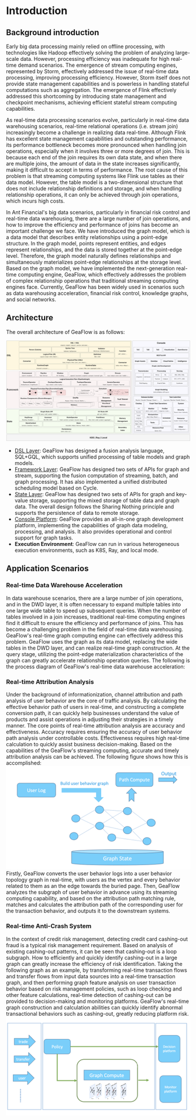 # Introduction

## Background introduction
Early big data processing mainly relied on offline processing, with technologies like Hadoop effectively solving 
the problem of analyzing large-scale data. However, processing efficiency was inadequate for high real-time demand scenarios. The emergence of stream computing engines, represented by Storm, effectively addressed the issue of real-time data processing, improving processing efficiency. However, Storm itself does not provide state management capabilities and is powerless in handling stateful computations such as aggregation. The emergence of Flink effectively addressed this shortcoming by introducing state management and checkpoint mechanisms, achieving efficient stateful stream computing capabilities.

As real-time data processing scenarios evolve, particularly in real-time data warehousing scenarios, real-time 
relational operations (i.e. stream join) increasingly become a challenge in realizing data real-time. Although Flink has excellent state management capabilities and outstanding performance, its performance bottleneck becomes more pronounced when handling join operations, especially when it involves three or more degrees of join. This is because each end of the join requires its own data state, and when there are multiple joins, the amount of data in the state increases significantly, making it difficult to accept in terms of performance. The root cause of this problem is that streaming computing systems like Flink use tables as their data model. However, the table model is a two-dimensional structure that does not include relationship definitions and storage, and when handling relationship operations, it can only be achieved through join operations, which incurs high costs.

In Ant Financial's big data scenarios, particularly in financial risk control and real-time data warehousing, there 
are a large number of join operations, and how to improve the efficiency and performance of joins has become an important challenge we face. We have introduced the graph model, which is a data model that describes entity relationships using a point-edge structure. In the graph model, points represent entities, and edges represent relationships, and the data is stored together at the point-edge level. Therefore, the graph model naturally defines relationships and simultaneously materializes point-edge relationships at the storage level. Based on the graph model, we have implemented the next-generation real-time computing engine, GeaFlow, which effectively addresses the problem of complex relationship operations that traditional streaming computing engines face. Currently, GeaFlow has been widely used in scenarios such as data warehousing acceleration, financial risk control, knowledge graphs, and social networks.

## Architecture

The overall architecture of GeaFlow is as follows:

![geaflow_arch](../../static/img/geaflow_arch_new.png)

* [DSL Layer](4.concepts/2.dsl_principle.md): GeaFlow has designed a fusion analysis language, SQL+GQL, which supports unified processing of table models and graph models.
* [Framework Layer](4.concepts/3.framework_principle.md): GeaFlow has designed two sets of APIs for graph and stream, supporting the fusion computation of streaming, batch, and graph processing. It has also implemented a unified distributed scheduling model based on Cycle.
* [State Layer](4.concepts/4.state_principle.md): GeaFlow has designed two sets of APIs for graph and key-value storage, supporting the mixed storage of table data and graph data. The overall design follows the Sharing Nothing principle and supports the persistence of data to remote storage.
* [Console Platform](4.concepts/5.console_principle.md): GeaFlow provides an all-in-one graph development platform, implementing the capabilities of graph data modeling, processing, and analysis. It also provides operational and control support for graph tasks.
* **Execution Environment**: GeaFlow can run in various heterogeneous execution environments, such as K8S, Ray, and local mode.

## Application Scenarios

### Real-time Data Warehouse Acceleration
In data warehouse scenarios, there are a large number of join operations, and in the DWD layer, it is often necessary to expand multiple tables into one large wide table to speed up subsequent queries. When the number of tables involved in a join increases, traditional real-time computing engines find it difficult to ensure the efficiency and performance of joins. This has become a challenging problem in the field of real-time data warehousing. GeaFlow's real-time graph computing engine can effectively address this problem. GeaFlow uses the graph as its data model, replacing the wide tables in the DWD layer, and can realize real-time graph construction. At the query stage, utilizing the point-edge materialization characteristics of the graph can greatly accelerate relationship operation queries. The following is the process diagram of GeaFlow's real-time data warehouse acceleration:

### Real-time Attribution Analysis
Under the background of informationization, channel attribution and path analysis of user behavior are the core of traffic analysis. By calculating the effective behavior path of users in real-time, and constructing a complete conversion path, it can quickly help businesses understand the value of products and assist operations in adjusting their strategies in a timely manner. The core points of real-time attribution analysis are accuracy and effectiveness. Accuracy requires ensuring the accuracy of user behavior path analysis under controllable costs. Effectiveness requires high real-time calculation to quickly assist business decision-making.
Based on the capabilities of the GeaFlow's streaming computing, accurate and timely attribution analysis can be achieved. The following figure shows how this is accomplished:
![attribution_analysis](../../static/img/guiyin_analysis.png)
Firstly, GeaFlow converts the user behavior logs into a user behavior topology graph in real-time, with users as the vertex and every behavior related to them as an the edge towards the buried page. Then, GeaFlow analyzes the subgraph of user behavior in advance using its streaming computing capability, and based on the attribution path matching rule, matches and calculates the attribution path of the corresponding user for the transaction behavior, and outputs it to the downstream systems.

### Real-time Anti-Crash System
In the context of credit risk management, detecting credit card cashing-out fraud is a typical risk management requirement. Based on analysis of existing cashing-out patterns, it can be seen that cashing-out is a loop subgraph. How to efficiently and quickly identify cashing-out in a large graph can greatly increase the efficiency of risk identification. Taking the following graph as an example, by transforming real-time transaction flows and transfer flows from input data sources into a real-time transaction graph, and then performing graph feature analysis on user transaction behavior based on risk management policies, such as loop checking and other feature calculations, real-time detection of cashing-out can be provided to decision-making and monitoring platforms. GeaFlow's real-time graph construction and calculation abilities can quickly identify abnormal transactional behaviors such as cashing-out, greatly reducing platform risk.
![real-anti-crash](../../static/img/fantaoxian.png)